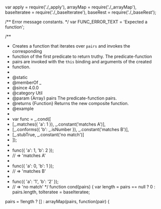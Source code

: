 var apply = require('./_apply'),
    arrayMap = require('./_arrayMap'),
    baseIteratee = require('./_baseIteratee'),
    baseRest = require('./_baseRest');

/** Error message constants. */
var FUNC_ERROR_TEXT = 'Expected a function';

/**
 * Creates a function that iterates over `pairs` and invokes the corresponding
 * function of the first predicate to return truthy. The predicate-function
 * pairs are invoked with the `this` binding and arguments of the created
 * function.
 *
 * @static
 * @memberOf _
 * @since 4.0.0
 * @category Util
 * @param {Array} pairs The predicate-function pairs.
 * @returns {Function} Returns the new composite function.
 * @example
 *
 * var func = _.cond([
 *   [_.matches({ 'a': 1 }),           _.constant('matches A')],
 *   [_.conforms({ 'b': _.isNumber }), _.constant('matches B')],
 *   [_.stubTrue,                      _.constant('no match')]
 * ]);
 *
 * func({ 'a': 1, 'b': 2 });
 * // => 'matches A'
 *
 * func({ 'a': 0, 'b': 1 });
 * // => 'matches B'
 *
 * func({ 'a': '1', 'b': '2' });
 * // => 'no match'
 */
function cond(pairs) {
  var length = pairs == null ? 0 : pairs.length,
      toIteratee = baseIteratee;

  pairs = !length ? [] : arrayMap(pairs, function(pair) {
